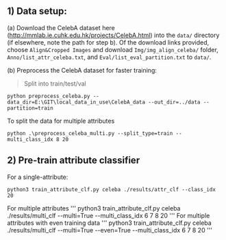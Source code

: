 ## 1) Data setup:
(a) Download the CelebA dataset here (http://mmlab.ie.cuhk.edu.hk/projects/CelebA.html) into the `data/` directory (if elsewhere, note the path for step b). Of the download links provided, choose `Align&Cropped Images` and download `Img/img_align_celeba/` folder, `Anno/list_attr_celeba.txt`, and `Eval/list_eval_partition.txt` to `data/`.

(b) Preprocess the CelebA dataset for faster training:
>Split into train/test/val
```
python preprocess_celeba.py --data_dir=E:\GIT\local_data_in_use\CelebA_data --out_dir=../data --partition=train
```

To split the data for multiple attributes
```
python .\preprocess_celeba_multi.py --split_type=train --multi_class_idx 8 20
```



## 2) Pre-train attribute classifier
For a single-attribute:
```
python3 train_attribute_clf.py celeba ./results/attr_clf --class_idx 20
```
For multiple attributes
''' 
python3 train_attribute_clf.py celeba ./results/multi_clf --multi=True --multi_class_idx 6 7 8 20
'''
For multiple attributes with even training data
''' 
python3 train_attribute_clf.py celeba ./results/multi_clf --multi=True --even=True --multi_class_idx 6 7 8 20
'''